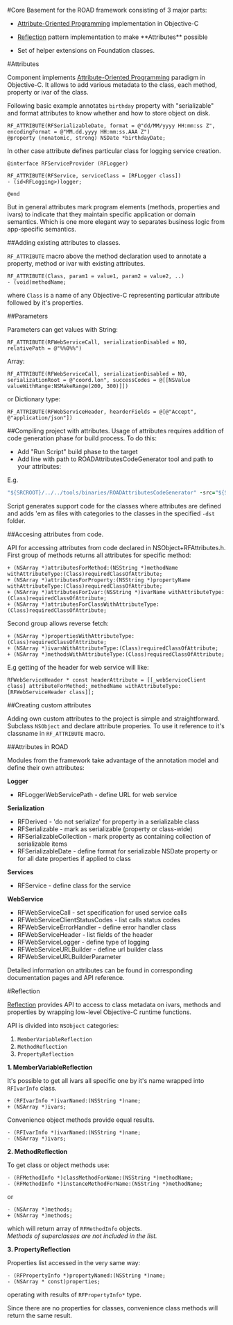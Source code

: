 #Core
Basement for the ROAD framework consisting of 3 major parts:

* [Attribute-Oriented Programming](https://en.wikipedia.org/wiki/Attribute-oriented_programming) implementation in Objective-C
* <p><a href="http://en.wikipedia.org/wiki/Reflection_(computer_programming)">Reflection</a> pattern implementation to make **Attributes** possible
* Set of helper extensions on Foundation classes.

#Attributes

Component implements [Attribute-Oriented Programming](https://en.wikipedia.org/wiki/Attribute-oriented_programming) paradigm in Objective-C. It allows to add various metadata to the class, each method, property or ivar of the class. 

Following basic example annotates `birthday` property with "serializable" and format attributes to know whether and how to store object on disk.
```objc
RF_ATTRIBUTE(RFSerializableDate, format = @"dd/MM/yyyy HH:mm:ss Z", encodingFormat = @"MM.dd.yyyy HH:mm:ss.AAA Z")
@property (nonatomic, strong) NSDate *birthdayDate;
```
In other case attribute defines particular class for logging service creation.  
```objc	
@interface RFServiceProvider (RFLogger)

RF_ATTRIBUTE(RFService, serviceClass = [RFLogger class])
- (id<RFLogging>)logger;

@end
```
But in general attributes mark program elements (methods, properties and ivars) to indicate that they maintain specific application or domain semantics. Which is one more elegant way to separates business logic from app-specific semantics.

##Adding existing attributes to classes.

`RF_ATTRIBUTE` macro above the method declaration used to annotate a property, method or ivar with existing attributes.
```objc
RF_ATTRIBUTE(Class, param1 = value1, param2 = value2, ..)
- (void)methodName;
```
where `Class` is a name of any Objective-C representing particular attribute followed by it's properties.

##Parameters

Parameters can get values with String:
```objc
RF_ATTRIBUTE(RFWebServiceCall, serializationDisabled = NO, relativePath = @"%%0%%")
```
Array:
```objc
RF_ATTRIBUTE(RFWebServiceCall, serializationDisabled = NO, serializationRoot = @"coord.lon", successCodes = @[[NSValue valueWithRange:NSMakeRange(200, 300)]])
```
or Dictionary type:
```objc
RF_ATTRIBUTE(RFWebServiceHeader, hearderFields = @[@"Accept", @"application/json"])
```

##Compiling project with attributes.
Usage of attributes requires addition of code generation phase for build process. To do this:

- Add "Run Script" build phase to the target
- Add line with path to ROADAttributesCodeGenerator tool and path to your attributes:

E.g.
```ruby
"${SRCROOT}/../../tools/binaries/ROADAttributesCodeGenerator" -src="${SRCROOT}/" -dst="${SRCROOT}/ROADWebserviceTest/ROADGeneratedAttributes/"
```
Script generates support code for the classes where attributes are defined and adds 'em as files with categories to the classes in the specified `-dst` folder.

##Accesing attributes from code. 

API for accessing attributes from code declared in NSObject+RFAttributes.h. First group of methods returns all attributes for specific method:
```objc
+ (NSArray *)attributesForMethod:(NSString *)methodName withAttributeType:(Class)requiredClassOfAttribute;
+ (NSArray *)attributesForProperty:(NSString *)propertyName withAttributeType:(Class)requiredClassOfAttribute;
+ (NSArray *)attributesForIvar:(NSString *)ivarName withAttributeType:(Class)requiredClassOfAttribute;
+ (NSArray *)attributesForClassWithAttributeType:(Class)requiredClassOfAttribute;
```
Second group allows reverse fetch:
```objc
+ (NSArray *)propertiesWithAttributeType:(Class)requiredClassOfAttribute;
+ (NSArray *)ivarsWithAttributeType:(Class)requiredClassOfAttribute;
+ (NSArray *)methodsWithAttributeType:(Class)requiredClassOfAttribute;
```
E.g getting of the header for web service will like:
```objc
RFWebServiceHeader * const headerAttribute = [[_webServiceClient class] attributeForMethod:_methodName withAttributeType:[RFWebServiceHeader class]];
```
    
##Creating custom attributes

Adding own custom attributes to the project is simple and straightforward. Subclass `NSObject` and declare attribute properies. To use it reference to it's classname in `RF_ATTRIBUTE` macro. 

##Attributes in ROAD 

Modules from the framework take advantage of the annotation model and define their own attributes:

**Logger**

* RFLoggerWebServicePath - define URL for web service

**Serialization**

* RFDerived - 'do not serialize' for property in a serializable class
* RFSerializable - mark as serializable (property or class-wide)
* RFSerializableCollection - mark property as containing collection of serializable items
* RFSerializableDate - define format for serializable NSDate property or for all date properties if applied to class 

**Services**

* RFService - define class for the service

**WebService**

* RFWebServiceCall - set specification for used service calls
* RFWebServiceClientStatusCodes - list calls status codes
* RFWebServiceErrorHandler - define error handler class
* RFWebServiceHeader - list fields of the header
* RFWebServiceLogger - define type of logging
* RFWebServiceURLBuilder - define url builder class
* RFWebServiceURLBuilderParameter

Detailed information on attributes can be found in corresponding documentation pages and API reference.

#Reflection

<p><a href="http://en.wikipedia.org/wiki/Reflection_(computer_programming)">Reflection</a> provides API to access to class metadata on ivars, methods and properties by wrapping low-level Objective-C runtime functions.

API is divided into `NSObject` categories: 

1. `MemberVariableReflection`
2. `MethodReflection`
3. `PropertyReflection`

**1. MemberVariableReflection**

It's possible to get all ivars all specific one by it's name wrapped into `RFIvarInfo` class.
```objc
+ (RFIvarInfo *)ivarNamed:(NSString *)name;
+ (NSArray *)ivars;
```
Convenience object methods provide equal results.
```objc
- (RFIvarInfo *)ivarNamed:(NSString *)name;
- (NSArray *)ivars;
```
**2. MethodReflection**

To get class or object methods use:
```objc
- (RFMethodInfo *)classMethodForName:(NSString *)methodName;
- (RFMethodInfo *)instanceMethodForName:(NSString *)methodName;
```	
or
```objc
- (NSArray *)methods;
+ (NSArray *)methods;
```
which will return array of `RFMethodInfo` objects.  
*Methods of superclasses are not included in the list.*

**3. PropertyReflection**

Properties list accessed in the very same way:
```objc
- (RFPropertyInfo *)propertyNamed:(NSString *)name;
- (NSArray * const)properties;
```
operating with results of `RFPropertyInfo*` type.

Since there are no properties for classes, convenience class methods will return the same result.

